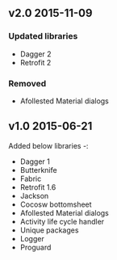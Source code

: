 ## v2.0 2015-11-09

### Updated libraries
- Dagger 2
- Retrofit 2

### Removed
- Afollested Material dialogs

## v1.0 2015-06-21

Added below libraries -:

- Dagger 1
- Butterknife
- Fabric
- Retrofit 1.6
- Jackson
- Cocosw bottomsheet
- Afollested Material dialogs
- Activity life cycle handler
- Unique packages
- Logger
- Proguard

